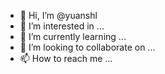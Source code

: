 - 👋 Hi, I’m @yuanshl
- 👀 I’m interested in ...
- 🌱 I’m currently learning ...
- 💞️ I’m looking to collaborate on ...
- 📫 How to reach me ...

<!---
yuanshl/yuanshl is a ✨ special ✨ repository because its `README.md` (this file) appears on your GitHub profile.
You can click the Preview link to take a look at your changes.
--->
